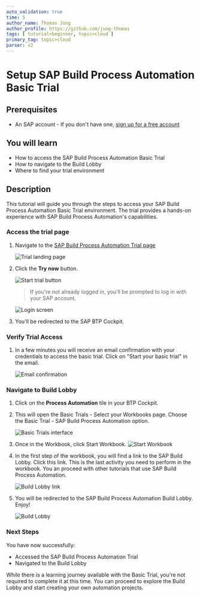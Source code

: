 ```yaml
---
auto_validation: true
time: 5
author_name: Thomas Jung
author_profile: https://github.com/jung-thomas
tags: [ tutorial>beginner, topic>cloud ]
primary_tag: topic>cloud
parser: v2
---
```


# Setup SAP Build Process Automation Basic Trial

## Prerequisites

- An SAP account - If you don't have one, [sign up for a free account](https://www.sap.com/try.html)

## You will learn

- How to access the SAP Build Process Automation Basic Trial
- How to navigate to the Build Lobby
- Where to find your trial environment

## Description

This tutorial will guide you through the steps to access your SAP Build Process Automation Basic Trial environment. The trial provides a hands-on experience with SAP Build Process Automation's capabilities.

### Access the trial page

1. Navigate to the [SAP Build Process Automation Trial page](https://www.sap.com/products/technology-platform/process-automation/trial.html)

    ![Trial landing page](images/bpa-trial-landing.png)

2. Click the **Try now** button.

    ![Start trial button](images/bpa-start-trial.png)

    >If you're not already logged in, you'll be prompted to log in with your SAP account.

    ![Login screen](images/bpa-login.png)

3. You'll be redirected to the SAP BTP Cockpit.

### Verify Trial Access

1. In a few minutes you will receive an email confirmation with your credentials to access the basic trial. Click on "Start your basic trial" in the email.

    ![Email confirmation](images/email-confirmation.png)

### Navigate to Build Lobby

1. Click on the **Process Automation** tile in your BTP Cockpit.

2. This will open the Basic Trials - Select your Workbooks page. Choose the Basic Trial - SAP Build Process Automation option.

    ![Basic Trials interface](images/basic-trials.png)

3. Once in the Workbook, click Start Workbook.
    ![Start Workbook](images/start-workbook.png)

4. In the first step of the workbook, you will find a link to the SAP Build Lobby. Click this link. This is the last activity you need to perform in the workbook. You an proceed with other tutorials that use SAP Build Process Automation.

    ![Build Lobby link](images/build-lobby-link.png)

5. You will be redirected to the SAP Build Process Automation Build Lobby. Enjoy!

    ![Build Lobby](images/build-lobby.png)

### Next Steps

You have now successfully:

- Accessed the SAP Build Process Automation Trial
- Navigated to the Build Lobby

While there is a learning journey available with the Basic Trial, you're not required to complete it at this time. You can proceed to explore the Build Lobby and start creating your own automation projects.
